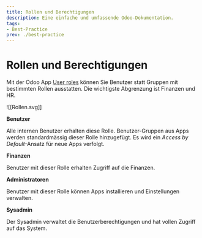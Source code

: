 ```yaml
---
title: Rollen und Berechtigungen
description: Eine einfache und umfassende Odoo-Dokumentation.
tags:
- Best-Practice
prev: ./best-practice
---
```


# Rollen und Berechtigungen

Mit der Odoo App [User roles](Base%20User%20Role.md) können Sie Benutzer statt Gruppen mit bestimmten Rollen ausstatten. Die wichtigste Abgrenzung ist Finanzen und HR.

![[Rollen.svg]]

**Benutzer**

Alle internen Benutzer erhalten diese Rolle. Benutzer-Gruppen aus Apps werden standardmässig dieser Rolle hinzugefügt. Es wird ein *Access by Default*-Ansatz für neue Apps verfolgt.

**Finanzen**

Benutzer mit dieser Rolle erhalten Zugriff auf die Finanzen.

**Administratoren**

Benutzer mit dieser Rolle können Apps installieren und Einstellungen verwalten. 

**Sysadmin**

Der Sysadmin verwaltet die Benutzerberechtigungen und hat vollen Zugriff auf das System.
